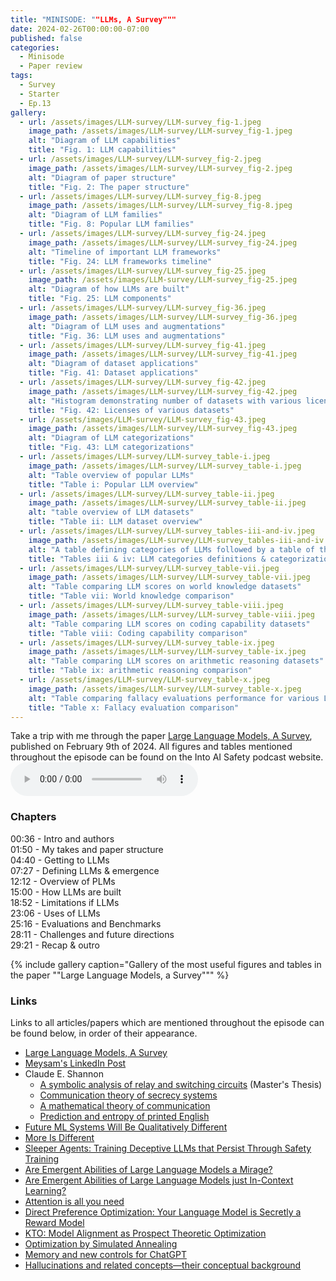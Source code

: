 ```yaml
---
title: "MINISODE: ""LLMs, A Survey"""
date: 2024-02-26T00:00:00-07:00
published: false
categories:
  - Minisode
  - Paper review
tags:
  - Survey
  - Starter
  - Ep.13
gallery:
  - url: /assets/images/LLM-survey/LLM-survey_fig-1.jpeg
    image_path: /assets/images/LLM-survey/LLM-survey_fig-1.jpeg
    alt: "Diagram of LLM capabilities"
    title: "Fig. 1: LLM capabilities"
  - url: /assets/images/LLM-survey/LLM-survey_fig-2.jpeg
    image_path: /assets/images/LLM-survey/LLM-survey_fig-2.jpeg
    alt: "Diagram of paper structure"
    title: "Fig. 2: The paper structure"
  - url: /assets/images/LLM-survey/LLM-survey_fig-8.jpeg
    image_path: /assets/images/LLM-survey/LLM-survey_fig-8.jpeg
    alt: "Diagram of LLM families"
    title: "Fig. 8: Popular LLM families"
  - url: /assets/images/LLM-survey/LLM-survey_fig-24.jpeg
    image_path: /assets/images/LLM-survey/LLM-survey_fig-24.jpeg
    alt: "Timeline of important LLM frameworks"
    title: "Fig. 24: LLM frameworks timeline"
  - url: /assets/images/LLM-survey/LLM-survey_fig-25.jpeg
    image_path: /assets/images/LLM-survey/LLM-survey_fig-25.jpeg
    alt: "Diagram of how LLMs are built"
    title: "Fig. 25: LLM components"
  - url: /assets/images/LLM-survey/LLM-survey_fig-36.jpeg
    image_path: /assets/images/LLM-survey/LLM-survey_fig-36.jpeg
    alt: "Diagram of LLM uses and augmentations"
    title: "Fig. 36: LLM uses and augmentations"
  - url: /assets/images/LLM-survey/LLM-survey_fig-41.jpeg
    image_path: /assets/images/LLM-survey/LLM-survey_fig-41.jpeg
    alt: "Diagram of dataset applications"
    title: "Fig. 41: Dataset applications"
  - url: /assets/images/LLM-survey/LLM-survey_fig-42.jpeg
    image_path: /assets/images/LLM-survey/LLM-survey_fig-42.jpeg
    alt: "Histogram demonstrating number of datasets with various licenses"
    title: "Fig. 42: Licenses of various datasets"
  - url: /assets/images/LLM-survey/LLM-survey_fig-43.jpeg
    image_path: /assets/images/LLM-survey/LLM-survey_fig-43.jpeg
    alt: "Diagram of LLM categorizations"
    title: "Fig. 43: LLM categorizations"
  - url: /assets/images/LLM-survey/LLM-survey_table-i.jpeg
    image_path: /assets/images/LLM-survey/LLM-survey_table-i.jpeg
    alt: "Table overview of popular LLMs"
    title: "Table i: Popular LLM overview"
  - url: /assets/images/LLM-survey/LLM-survey_table-ii.jpeg
    image_path: /assets/images/LLM-survey/LLM-survey_table-ii.jpeg
    alt: "table overview of LLM datasets"
    title: "Table ii: LLM dataset overview"
  - url: /assets/images/LLM-survey/LLM-survey_tables-iii-and-iv.jpeg
    image_path: /assets/images/LLM-survey/LLM-survey_tables-iii-and-iv.jpeg
    alt: "A table defining categories of LLMs followed by a table of the categories that various LLMs belong to"
    title: "Tables iii & iv: LLM categories definitions & categorization of various LLMs"
  - url: /assets/images/LLM-survey/LLM-survey_table-vii.jpeg
    image_path: /assets/images/LLM-survey/LLM-survey_table-vii.jpeg
    alt: "Table comparing LLM scores on world knowledge datasets"
    title: "Table vii: World knowledge comparison"
  - url: /assets/images/LLM-survey/LLM-survey_table-viii.jpeg
    image_path: /assets/images/LLM-survey/LLM-survey_table-viii.jpeg
    alt: "Table comparing LLM scores on coding capability datasets"
    title: "Table viii: Coding capability comparison"
  - url: /assets/images/LLM-survey/LLM-survey_table-ix.jpeg
    image_path: /assets/images/LLM-survey/LLM-survey_table-ix.jpeg
    alt: "Table comparing LLM scores on arithmetic reasoning datasets"
    title: "Table ix: arithmetic reasoning comparison"
  - url: /assets/images/LLM-survey/LLM-survey_table-x.jpeg
    image_path: /assets/images/LLM-survey/LLM-survey_table-x.jpeg
    alt: "Table comparing fallacy evaluations performance for various LLMs"
    title: "Table x: Fallacy evaluation comparison"
---
```


Take a trip with me through the paper <a href="https://arxiv.org/abs/2402.06196" target="_blank" rel="noreferrer noopener">Large Language Models, A Survey</a>, published on February 9th of 2024. All figures and tables mentioned throughout the episode can be found on the Into AI Safety podcast website.
<audio controls>
<source src="https://into-ai-safety.github.io/assets\audio\into-ai-safety_ep.13.mp3" type="audio/mp3">
</audio>

### Chapters

00:36 - Intro and authors<br>
01:50 - My takes and paper structure<br>
04:40 - Getting to LLMs<br>
07:27 - Defining LLMs & emergence<br>
12:12 - Overview of PLMs<br>
15:00 - How LLMs are built<br>
18:52 - Limitations if LLMs<br>
23:06 - Uses of LLMs<br>
25:16 - Evaluations and Benchmarks<br>
28:11 - Challenges and future directions<br>
29:21 - Recap & outro
<!-- 13:47 - Open-Source -->

{% include gallery caption="Gallery of the most useful figures and tables in the paper ""Large Language Models, a Survey""" %}

### Links

Links to all articles/papers which are mentioned throughout the episode can be found below, in order of their appearance.
- <a href="https://arxiv.org/abs/2402.06196" target="_blank" rel="noreferrer noopener">Large Language Models, A Survey</a>
- <a href="https://www.linkedin.com/posts/meysam-ac_i-am-delighted-to-share-that-our-most-recent-activity-7162768857827377152-wiLu/?utm_source=share&utm_medium=member_desktop" target="_blank" rel="noreferrer noopener">Meysam's LinkedIn Post</a>
- Claude E. Shannon
  - <a href="https://dspace.mit.edu/handle/1721.1/11173" target="_blank" rel="noreferrer noopener">A symbolic analysis of relay and switching circuits</a> (Master's Thesis)
  - <a href="https://ieeexplore.ieee.org/document/6769090" target="_blank" rel="noreferrer noopener">Communication theory of secrecy systems</a>
  - <a href="https://ieeexplore.ieee.org/document/6773024" target="_blank" rel="noreferrer noopener">A mathematical theory of communication</a>
  - <a href="https://ieeexplore.ieee.org/document/6773263" target="_blank" rel="noreferrer noopener">Prediction and entropy of printed English</a>
- <a href="https://bounded-regret.ghost.io/future-ml-systems-will-be-qualitatively-different/" target="_blank" rel="noreferrer noopener">Future ML Systems Will Be Qualitatively Different</a>
- <a href="https://www.science.org/doi/10.1126/science.177.4047.393?ref=bounded-regret.ghost.io" target="_blank" rel="noreferrer noopener">More Is Different</a>
- <a href="https://arxiv.org/abs/2401.05566" target="_blank" rel="noreferrer noopener">Sleeper Agents: Training Deceptive LLMs that Persist Through Safety Training</a>
- <a href="https://arxiv.org/abs/2304.15004" target="_blank" rel="noreferrer noopener">Are Emergent Abilities of Large Language Models a Mirage?</a>
- <a href="https://arxiv.org/abs/2309.01809" target="_blank" rel="noreferrer noopener">Are Emergent Abilities of Large Language Models just In-Context Learning?</a>
- <a href="https://arxiv.org/abs/1706.03762" target="_blank" rel="noreferrer noopener">Attention is all you need</a>
- <a href="https://arxiv.org/abs/2305.18290" target="_blank" rel="noreferrer noopener">Direct Preference Optimization: Your Language Model is Secretly a Reward Model</a>
- <a href="https://arxiv.org/abs/2402.01306" target="_blank" rel="noreferrer noopener">KTO: Model Alignment as Prospect Theoretic Optimization</a>
- <a href="https://www2.stat.duke.edu/~scs/Courses/Stat376/Papers/TemperAnneal/KirkpatrickAnnealScience1983.pdf" target="_blank" rel="noreferrer noopener">Optimization by Simulated Annealing</a>
- <a href="https://openai.com/blog/memory-and-new-controls-for-chatgpt" target="_blank" rel="noreferrer noopener">Memory and new controls for ChatGPT</a>
- <a href="https://www.ncbi.nlm.nih.gov/pmc/articles/PMC4515540/" target="_blank" rel="noreferrer noopener">Hallucinations and related concepts—their conceptual background</a>

<!-- end of the list -->
